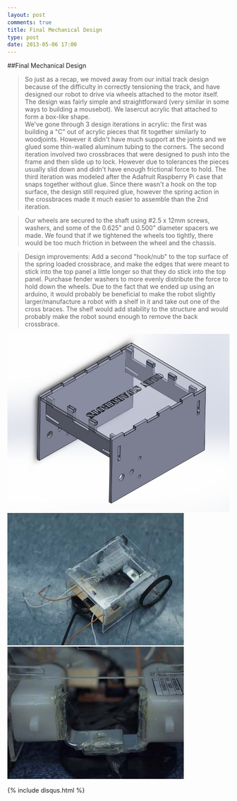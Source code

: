 ```yaml
---
layout: post
comments: true
title: Final Mechanical Design
type: post
date: 2013-05-06 17:00
---
```


##Final Mechanical Design

>So just as a recap, we moved away from our initial track design because of the difficulty in correctly tensioning the track, and have designed our robot to drive via wheels attached to the motor itself.
>The design was fairly simple and straightforward (very similar in some ways to building a mousebot).  We lasercut acrylic that attached to form a box-like shape.  
>We've gone through 3 design iterations in acrylic: the first was building a "C" out of acrylic pieces that fit together similarly to woodjoints. However it didn't have much support at the joints and we glued some thin-walled aluminum tubing to the corners.
>The second iteration involved two crossbraces that were designed to push into the frame and then slide up to lock. However due to tolerances the pieces usually slid down and didn't have enough frictional force to hold.
>The third iteration was modeled after the Adafruit Raspberry Pi case that snaps together without glue. Since there wasn't a hook on the top surface, the design still required glue, however the spring action in the crossbraces made it much easier to assemble than the 2nd iteration.

>Our wheels are secured to the shaft using #2.5 x 12mm screws, washers, and some of the 0.625" and 0.500" diameter spacers we made.  We found that if we tightened the wheels too tightly, there would be too much friction in between the wheel and the chassis.

>Design improvements: Add a second "hook/nub" to the top surface of the spring loaded crossbrace, and make the edges that were meant to stick into the top panel a little longer so that they do stick into the top panel.
>Purchase fender washers to more evenly distribute the force to hold down the wheels.
>Due to the fact that we ended up using an arduino, it would probably be beneficial to make the robot slightly larger/manufacture a robot with a shelf in it and take out one of the cross braces.  The shelf would add stability to the structure and would probably make the robot sound enough to remove the back crossbrace.

<div class="left container"><img class="postImage" src="/img/latestCAD.jpg" alt="Figure 1. CAD of final chassis (rev 4)" /></div>
<div class="center container"><img class="postImage" src="/img/assembledrobot.jpg" alt="Figure 4. Robot, assembled!" /></div>
<div class="right container"><img class="postImage" src="/img/P5011442.jpg" alt="Figure 2. Battery mount = hot glued L brackets to backs of motors" /></div>



{% include disqus.html %}

